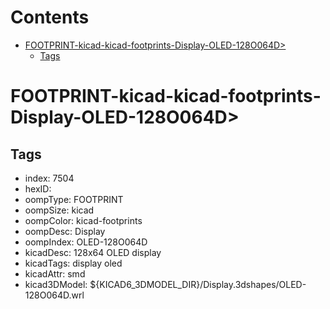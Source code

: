 



Contents
========

* [FOOTPRINT-kicad-kicad-footprints-Display-OLED-128O064D>](#footprint-kicad-kicad-footprints-display-oled-128o064d)
	* [Tags](#tags)

# FOOTPRINT-kicad-kicad-footprints-Display-OLED-128O064D>

## Tags

- index: 7504
- hexID: 
- oompType: FOOTPRINT
- oompSize: kicad
- oompColor: kicad-footprints
- oompDesc: Display
- oompIndex: OLED-128O064D
- kicadDesc: 128x64 OLED display
- kicadTags: display oled
- kicadAttr: smd
- kicad3DModel: ${KICAD6_3DMODEL_DIR}/Display.3dshapes/OLED-128O064D.wrl
